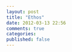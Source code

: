 ```yaml
---
layout: post
title: "Ethos"
date: 2012-03-13 22:56
comments: true
categories: 
published: false
---
```

